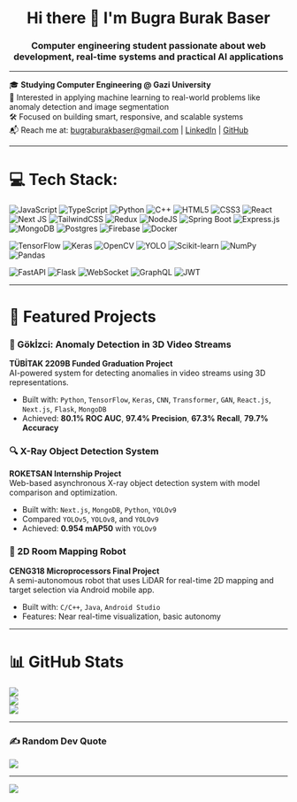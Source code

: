 <h1 align="center">Hi there 👋 I'm Bugra Burak Baser</h1>
<h3 align="center">Computer engineering student passionate about web development, real-time systems and practical AI applications</h3>

---

🎓 **Studying Computer Engineering @ Gazi University**  
🧠 Interested in applying machine learning to real-world problems like anomaly detection and image segmentation  
🛠️ Focused on building smart, responsive, and scalable systems  
📬 Reach me at: bugraburakbaser@gmail.com | [LinkedIn](https://linkedin.com/in/bugraburakbaser) | [GitHub](https://github.com/burakbasher)

---

# 💻 Tech Stack:

![JavaScript](https://img.shields.io/badge/javascript-%23323330.svg?style=for-the-badge&logo=javascript&logoColor=%23F7DF1E) 
![TypeScript](https://img.shields.io/badge/typescript-%23007ACC.svg?style=for-the-badge&logo=typescript&logoColor=white) 
![Python](https://img.shields.io/badge/python-3670A0?style=for-the-badge&logo=python&logoColor=ffdd54) 
![C++](https://img.shields.io/badge/c++-%2300599C.svg?style=for-the-badge&logo=c%2B%2B&logoColor=white) 
![HTML5](https://img.shields.io/badge/html5-%23E34F26.svg?style=for-the-badge&logo=html5&logoColor=white) 
![CSS3](https://img.shields.io/badge/css3-%231572B6.svg?style=for-the-badge&logo=css3&logoColor=white) 
![React](https://img.shields.io/badge/react-%2320232a.svg?style=for-the-badge&logo=react&logoColor=%2361DAFB) 
![Next JS](https://img.shields.io/badge/Next-black?style=for-the-badge&logo=next.js&logoColor=white) 
![TailwindCSS](https://img.shields.io/badge/tailwindcss-%2338B2AC.svg?style=for-the-badge&logo=tailwind-css&logoColor=white) 
![Redux](https://img.shields.io/badge/redux-%23593d88.svg?style=for-the-badge&logo=redux&logoColor=white) 
![NodeJS](https://img.shields.io/badge/node.js-6DA55F?style=for-the-badge&logo=node.js&logoColor=white) 
![Spring Boot](https://img.shields.io/badge/springboot-%236DB33F.svg?style=for-the-badge&logo=springboot&logoColor=white) 
![Express.js](https://img.shields.io/badge/express.js-%23404d59.svg?style=for-the-badge&logo=express&logoColor=%2361DAFB) 
![MongoDB](https://img.shields.io/badge/MongoDB-%234ea94b.svg?style=for-the-badge&logo=mongodb&logoColor=white) 
![Postgres](https://img.shields.io/badge/postgres-%23316192.svg?style=for-the-badge&logo=postgresql&logoColor=white) 
![Firebase](https://img.shields.io/badge/firebase-%23039BE5.svg?style=for-the-badge&logo=firebase) 
![Docker](https://img.shields.io/badge/docker-%230db7ed.svg?style=for-the-badge&logo=docker&logoColor=white)

<!-- AI & Data -->
![TensorFlow](https://img.shields.io/badge/tensorflow-%23FF6F00.svg?style=for-the-badge&logo=tensorflow&logoColor=white) 
![Keras](https://img.shields.io/badge/Keras-%23D00000.svg?style=for-the-badge&logo=keras&logoColor=white) 
![OpenCV](https://img.shields.io/badge/opencv-%23white.svg?style=for-the-badge&logo=opencv&logoColor=black) 
![YOLO](https://img.shields.io/badge/YOLOv9-vision-%23FFCE00?style=for-the-badge) 
![Scikit-learn](https://img.shields.io/badge/scikit--learn-%23F7931E.svg?style=for-the-badge&logo=scikit-learn&logoColor=white) 
![NumPy](https://img.shields.io/badge/numpy-%23013243.svg?style=for-the-badge&logo=numpy&logoColor=white) 
![Pandas](https://img.shields.io/badge/pandas-%23150458.svg?style=for-the-badge&logo=pandas&logoColor=white)

<!-- APIs & Others -->
![FastAPI](https://img.shields.io/badge/fastapi-%2300C7B7.svg?style=for-the-badge&logo=fastapi&logoColor=white) 
![Flask](https://img.shields.io/badge/flask-%23000.svg?style=for-the-badge&logo=flask&logoColor=white) 
![WebSocket](https://img.shields.io/badge/WebSocket-%2300c4cc.svg?style=for-the-badge) 
![GraphQL](https://img.shields.io/badge/graphql-E10098?style=for-the-badge&logo=graphql&logoColor=white) 
![JWT](https://img.shields.io/badge/jwt-000000?style=for-the-badge&logo=JSON%20web%20tokens&logoColor=white)

---

# 🚀 Featured Projects

### 🎯 Gökİzci: Anomaly Detection in 3D Video Streams  
**TÜBİTAK 2209B Funded Graduation Project**  
AI-powered system for detecting anomalies in video streams using 3D representations.  
- Built with: `Python`, `TensorFlow`, `Keras`, `CNN`, `Transformer`, `GAN`, `React.js`, `Next.js`, `Flask`, `MongoDB`  
- Achieved: **80.1% ROC AUC**, **97.4% Precision**, **67.3% Recall**, **79.7% Accuracy**

### 🔍 X-Ray Object Detection System  
**ROKETSAN Internship Project**  
Web-based asynchronous X-ray object detection system with model comparison and optimization.  
- Built with: `Next.js`, `MongoDB`, `Python`, `YOLOv9`  
- Compared `YOLOv5`, `YOLOv8`, and `YOLOv9`  
- Achieved: **0.954 mAP50** with `YOLOv9`

### 🤖 2D Room Mapping Robot  
**CENG318 Microprocessors Final Project**  
A semi-autonomous robot that uses LiDAR for real-time 2D mapping and target selection via Android mobile app.  
- Built with: `C/C++`, `Java`, `Android Studio`  
- Features: Near real-time visualization, basic autonomy

---

# 📊 GitHub Stats

![](https://github-readme-stats.vercel.app/api?username=burakbasher&theme=dark&hide_border=false&include_all_commits=true&count_private=true)<br/>
![](https://github-readme-streak-stats.herokuapp.com/?user=burakbasher&theme=dark&hide_border=false)<br/>
![](https://github-readme-stats.vercel.app/api/top-langs/?username=burakbasher&theme=dark&hide_border=false&layout=compact)

---

### ✍️ Random Dev Quote
![](https://quotes-github-readme.vercel.app/api?type=vetical&theme=radical)

---

[![](https://visitcount.itsvg.in/api?id=burakbasher&icon=0&color=0)](https://visitcount.itsvg.in)

